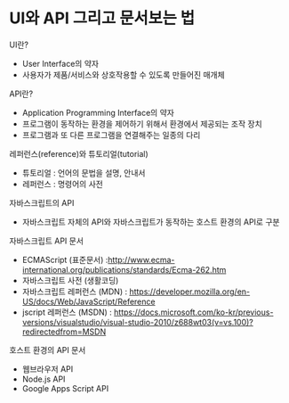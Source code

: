 # UI와 API 그리고 문서보는 법

UI란?
* User Interface의 약자
* 사용자가 제품/서비스와 상호작용할 수 있도록 만들어진 매개체

API란?
* Application Programming Interface의 약자
* 프로그램이 동작하는 환경을 제어하기 위해서 환경에서 제공되는 조작 장치
* 프로그램과 또 다른 프로그램을 연결해주는 일종의 다리

레퍼런스(reference)와 튜토리얼(tutorial)
* 튜토리얼 : 언어의 문법을 설명, 안내서
* 레퍼런스 : 명령어의 사전

자바스크립트의 API
* 자바스크립트 자체의 API와 자바스크립트가 동작하는 호스트 환경의 API로 구분

자바스크립트 API 문서
* ECMAScript (표준문서) :http://www.ecma-international.org/publications/standards/Ecma-262.htm
* 자바스크립트 사전 (생활코딩)
* 자바스크립트 레퍼런스 (MDN) : https://developer.mozilla.org/en-US/docs/Web/JavaScript/Reference
* jscript 레퍼런스 (MSDN) : https://docs.microsoft.com/ko-kr/previous-versions/visualstudio/visual-studio-2010/z688wt03(v=vs.100)?redirectedfrom=MSDN

호스트 환경의 API 문서
* 웹브라우저 API
* Node.js API
* Google Apps Script API
